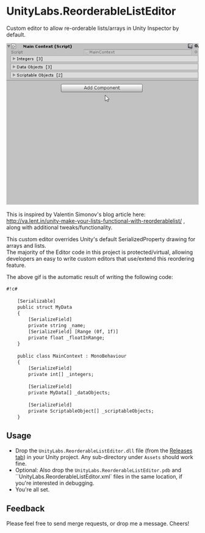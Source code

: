 # UnityLabs.ReorderableListEditor

Custom editor to allow re-orderable lists/arrays in Unity Inspector by default.

![ReorderableListEditor.gif](Andeart.UnityLabs.ReorderableListEditor.gif)

This is inspired by Valentin Simonov's blog article here: http://va.lent.in/unity-make-your-lists-functional-with-reorderablelist/ , along with additional tweaks/functionality.

This custom editor overrides Unity's default SerializedProperty drawing for arrays and lists.  
The majority of the Editor code in this project is protected/virtual, allowing developers an easy to write custom editors that use/extend this reordering feature.  
  
The above gif is the automatic result of writing the following code:  

```
#!c#

    [Serializable]
    public struct MyData
    {
        [SerializeField]
        private string _name;
        [SerializeField] [Range (0f, 1f)]
        private float _floatInRange;
    }

    public class MainContext : MonoBehaviour
    {
        [SerializeField]
        private int[] _integers;

        [SerializeField]
        private MyData[] _dataObjects;

        [SerializeField]
        private ScriptableObject[] _scriptableObjects;
    }
```  

## Usage

* Drop the `UnityLabs.ReorderableListEditor.dll` file (from the [Releases tab](https://github.com/andeart/UnityLabs.ReorderableListEditor/releases)) in your Unity project. Any sub-directory under `Assets` should work fine.
* Optional: Also drop the `UnityLabs.ReorderableListEditor.pdb` and ``UnityLabs.ReorderableListEditor.xml` files in the same location, if you're interested in debugging.
* You're all set.

## Feedback

Please feel free to send merge requests, or drop me a message. Cheers!